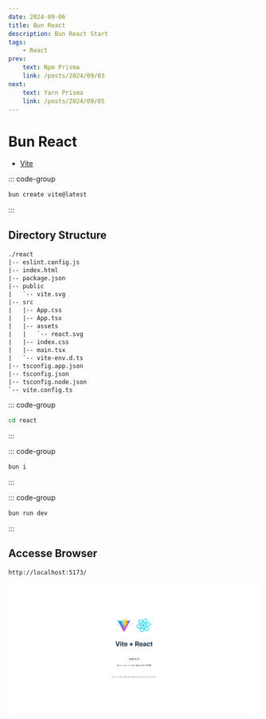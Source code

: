 ```yaml
---
date: 2024-09-06
title: Bun React
description: Bun React Start
tags: 
    - React
prev:
    text: Npm Prisma
    link: /posts/2024/09/03
next:
    text: Yarn Prisma
    link: /posts/2024/09/05
---
```


# Bun React

* [Vite](https://ja.vitejs.dev/)

::: code-group
```sh [bun]
bun create vite@latest
```
:::

## Directory Structure
```
./react
|-- eslint.config.js
|-- index.html
|-- package.json
|-- public
|   `-- vite.svg
|-- src
|   |-- App.css
|   |-- App.tsx
|   |-- assets
|   |   `-- react.svg
|   |-- index.css
|   |-- main.tsx
|   `-- vite-env.d.ts
|-- tsconfig.app.json
|-- tsconfig.json
|-- tsconfig.node.json
`-- vite.config.ts
```

::: code-group
```sh
cd react
```
:::

::: code-group
```sh [bun]
bun i
```
:::

::: code-group
```sh [bun]
bun run dev
```
:::

## Accesse Browser
```
http://localhost:5173/
```

![img](img/04/01.png)